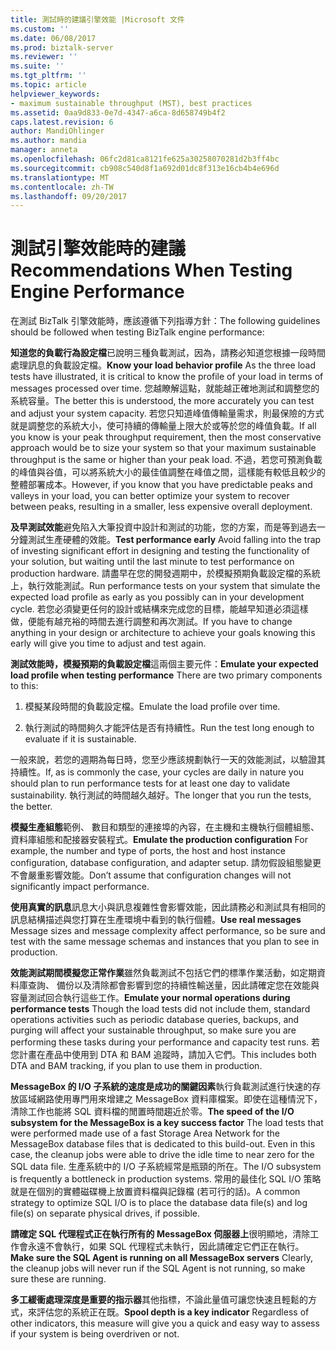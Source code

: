 ```yaml
---
title: 測試時的建議引擎效能 |Microsoft 文件
ms.custom: ''
ms.date: 06/08/2017
ms.prod: biztalk-server
ms.reviewer: ''
ms.suite: ''
ms.tgt_pltfrm: ''
ms.topic: article
helpviewer_keywords:
- maximum sustainable throughput (MST), best practices
ms.assetid: 0aa9d833-0e7d-4347-a6ca-8d658749b4f2
caps.latest.revision: 6
author: MandiOhlinger
ms.author: mandia
manager: anneta
ms.openlocfilehash: 06fc2d81ca8121fe625a30258070281d2b3ff4bc
ms.sourcegitcommit: cb908c540d8f1a692d01dc8f313e16cb4b4e696d
ms.translationtype: MT
ms.contentlocale: zh-TW
ms.lasthandoff: 09/20/2017
---
```

# <a name="recommendations-when-testing-engine-performance"></a><span data-ttu-id="c20ea-102">測試引擎效能時的建議</span><span class="sxs-lookup"><span data-stu-id="c20ea-102">Recommendations When Testing Engine Performance</span></span>
<span data-ttu-id="c20ea-103">在測試 BizTalk 引擎效能時，應該遵循下列指導方針：</span><span class="sxs-lookup"><span data-stu-id="c20ea-103">The following guidelines should be followed when testing BizTalk engine performance:</span></span>  
  
 <span data-ttu-id="c20ea-104">**知道您的負載行為設定檔**已說明三種負載測試，因為，請務必知道您根據一段時間處理訊息的負載設定檔。</span><span class="sxs-lookup"><span data-stu-id="c20ea-104">**Know your load behavior profile** As the three load tests have illustrated, it is critical to know the profile of your load in terms of messages processed over time.</span></span>  <span data-ttu-id="c20ea-105">您越瞭解這點，就能越正確地測試和調整您的系統容量。</span><span class="sxs-lookup"><span data-stu-id="c20ea-105">The better this is understood, the more accurately you can test and adjust your system capacity.</span></span> <span data-ttu-id="c20ea-106">若您只知道峰值傳輸量需求，則最保險的方式就是調整您的系統大小，使可持續的傳輸量上限大於或等於您的峰值負載。</span><span class="sxs-lookup"><span data-stu-id="c20ea-106">If all you know is your peak throughput requirement, then the most conservative approach would be to size your system so that your maximum sustainable throughput is the same or higher than your peak load.</span></span> <span data-ttu-id="c20ea-107">不過，若您可預測負載的峰值與谷值，可以將系統大小的最佳值調整在峰值之間，這樣能有較低且較少的整體部署成本。</span><span class="sxs-lookup"><span data-stu-id="c20ea-107">However, if you know that you have predictable peaks and valleys in your load, you can better optimize your system to recover between peaks, resulting in a smaller, less expensive overall deployment.</span></span>  
  
 <span data-ttu-id="c20ea-108">**及早測試效能**避免陷入大筆投資中設計和測試的功能，您的方案，而是等到過去一分鐘測試生產硬體的效能。</span><span class="sxs-lookup"><span data-stu-id="c20ea-108">**Test performance early** Avoid falling into the trap of investing significant effort in designing and testing the functionality of your solution, but waiting until the last minute to test performance on production hardware.</span></span> <span data-ttu-id="c20ea-109">請盡早在您的開發週期中，於模擬預期負載設定檔的系統上，執行效能測試。</span><span class="sxs-lookup"><span data-stu-id="c20ea-109">Run performance tests on your system that simulate the expected load profile as early as you possibly can in your development cycle.</span></span> <span data-ttu-id="c20ea-110">若您必須變更任何的設計或結構來完成您的目標，能越早知道必須這樣做，便能有越充裕的時間去進行調整和再次測試。</span><span class="sxs-lookup"><span data-stu-id="c20ea-110">If you have to change anything in your design or architecture to achieve your goals knowing this early will give you time to adjust and test again.</span></span>  
  
 <span data-ttu-id="c20ea-111">**測試效能時，模擬預期的負載設定檔**這兩個主要元件：</span><span class="sxs-lookup"><span data-stu-id="c20ea-111">**Emulate your expected load profile when testing performance** There are two primary components to this:</span></span>  
  
1.  <span data-ttu-id="c20ea-112">模擬某段時間的負載設定檔。</span><span class="sxs-lookup"><span data-stu-id="c20ea-112">Emulate the load profile over time.</span></span>  
  
2.  <span data-ttu-id="c20ea-113">執行測試的時間夠久才能評估是否有持續性。</span><span class="sxs-lookup"><span data-stu-id="c20ea-113">Run the test long enough to evaluate if it is sustainable.</span></span>  
  
 <span data-ttu-id="c20ea-114">一般來說，若您的週期為每日時，您至少應該規劃執行一天的效能測試，以驗證其持續性。</span><span class="sxs-lookup"><span data-stu-id="c20ea-114">If, as is commonly the case, your cycles are daily in nature you should plan to run performance tests for at least one day to validate sustainability.</span></span> <span data-ttu-id="c20ea-115">執行測試的時間越久越好。</span><span class="sxs-lookup"><span data-stu-id="c20ea-115">The longer that you run the tests, the better.</span></span>  
  
 <span data-ttu-id="c20ea-116">**模擬生產組態**範例、 數目和類型的連接埠的內容，在主機和主機執行個體組態、 資料庫組態和配接器安裝程式。</span><span class="sxs-lookup"><span data-stu-id="c20ea-116">**Emulate the production configuration** For example, the number and type of ports, the host and host instance configuration, database configuration, and adapter setup.</span></span> <span data-ttu-id="c20ea-117">請勿假設組態變更不會嚴重影響效能。</span><span class="sxs-lookup"><span data-stu-id="c20ea-117">Don’t assume that configuration changes will not significantly impact performance.</span></span>  
  
 <span data-ttu-id="c20ea-118">**使用真實的訊息**訊息大小與訊息複雜性會影響效能，因此請務必和測試具有相同的訊息結構描述與您打算在生產環境中看到的執行個體。</span><span class="sxs-lookup"><span data-stu-id="c20ea-118">**Use real messages** Message sizes and message complexity affect performance, so be sure and test with the same message schemas and instances that you plan to see in production.</span></span>  
  
 <span data-ttu-id="c20ea-119">**效能測試期間模擬您正常作業**雖然負載測試不包括它們的標準作業活動，如定期資料庫查詢、 備份以及清除都會影響到您的持續性輸送量，因此請確定您在效能與容量測試回合執行這些工作。</span><span class="sxs-lookup"><span data-stu-id="c20ea-119">**Emulate your normal operations during performance tests** Though the load tests did not include them, standard operations activities such as periodic database queries, backups, and purging will affect your sustainable throughput, so make sure you are performing these tasks during your performance and capacity test runs.</span></span> <span data-ttu-id="c20ea-120">若您計畫在產品中使用到 DTA 和 BAM 追蹤時，請加入它們。</span><span class="sxs-lookup"><span data-stu-id="c20ea-120">This includes both DTA and BAM tracking, if you plan to use them in production.</span></span>  
  
 <span data-ttu-id="c20ea-121">**MessageBox 的 I/O 子系統的速度是成功的關鍵因素**執行負載測試進行快速的存放區域網路使用專門用來增建之 MessageBox 資料庫檔案。即使在這種情況下，清除工作也能將 SQL 資料檔的閒置時間趨近於零。</span><span class="sxs-lookup"><span data-stu-id="c20ea-121">**The speed of the I/O subsystem for the MessageBox is a key success factor** The load tests that were performed made use of a fast Storage Area Network for the MessageBox database files that is dedicated to this build-out. Even in this case, the cleanup jobs were able to drive the idle time to near zero for the SQL data file.</span></span> <span data-ttu-id="c20ea-122">生產系統中的 I/O 子系統經常是瓶頸的所在。</span><span class="sxs-lookup"><span data-stu-id="c20ea-122">The I/O subsystem is frequently a bottleneck in production systems.</span></span> <span data-ttu-id="c20ea-123">常用的最佳化 SQL I/O 策略就是在個別的實體磁碟機上放置資料檔與記錄檔 (若可行的話)。</span><span class="sxs-lookup"><span data-stu-id="c20ea-123">A common strategy to optimize SQL I/O is to place the database data file(s) and log file(s) on separate physical drives, if possible.</span></span>  
  
 <span data-ttu-id="c20ea-124">**請確定 SQL 代理程式正在執行所有的 MessageBox 伺服器上**很明顯地，清除工作會永遠不會執行，如果 SQL 代理程式未執行，因此請確定它們正在執行。</span><span class="sxs-lookup"><span data-stu-id="c20ea-124">**Make sure the SQL Agent is running on all MessageBox servers** Clearly, the cleanup jobs will never run if the SQL Agent is not running, so make sure these are running.</span></span>  
  
 <span data-ttu-id="c20ea-125">**多工緩衝處理深度是重要的指示器**其他指標，不論此量值可讓您快速且輕鬆的方式，來評估您的系統正在既。</span><span class="sxs-lookup"><span data-stu-id="c20ea-125">**Spool depth is a key indicator** Regardless of other indicators, this measure will give you a quick and easy way to assess if your system is being overdriven or not.</span></span>